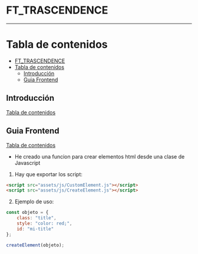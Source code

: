# FT_TRASCENDENCE
--------------

[//]: # (version: 1.0)
[//]: # (author: Jose Carlos Limones)
[//]: # (date: 2023-11-17)



# Tabla de contenidos
- [FT\_TRASCENDENCE](#ft_trascendence)
- [Tabla de contenidos](#tabla-de-contenidos)
  - [Introducción](#introducción)
  - [Guia Frontend](#guia-frontend)

<div style="page-break-after: always;"></div>




## Introducción
[Tabla de contenidos](#tabla-de-contenidos)


## Guia Frontend
[Tabla de contenidos](#tabla-de-contenidos)
- He creado una funcion para crear elementos html desde una clase de Javascript
1. Hay que exportar los script:
```html
<script src="assets/js/CustomElement.js"></script>
<script src="assets/js/CreateElement.js"></script>
```
2. Ejemplo de uso:
```js
const objeto = {
    class: "title",
    style: "color: red;",
    id: "mi-title"
};

createElement(objeto);
```

